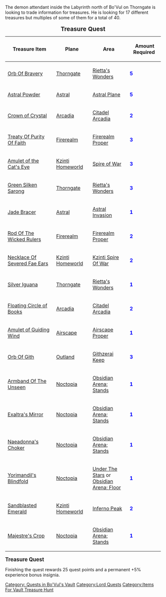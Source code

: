 The demon attendant inside the Labyrinth north of Bo'Vul on Thorngate is
looking to trade information for treasures. He is looking for 17
different treasures but multiples of some of them for a total of 40.

<table>
<caption><big><strong>Treasure Quest</strong></big></caption>
<thead>
<tr class="header">
<th><p>Treasure Item</p></th>
<th><p>Plane</p></th>
<th><p>Area</p></th>
<th><p> Amount Required</p></th>
</tr>
</thead>
<tbody>
<tr class="odd">
<td><p><a href="Orb_Of_Bravery" title="wikilink">Orb Of
Bravery</a></p></td>
<td><p><a href=":Category:Thorngate"
title="wikilink">Thorngate</a></p></td>
<td><p><a href=":Category:Rietta&#39;s_Wonders"
title="wikilink">Rietta's Wonders</a></p></td>
<td><p><span style="color:blue;font-weight:bold">5</span></p></td>
</tr>
<tr class="even">
<td><p><a href="Astral_Powder" title="wikilink">Astral
Powder</a></p></td>
<td><p><a href=":Category:Astral" title="wikilink">Astral</a></p></td>
<td><p><a href=":Category:Astral_Plane" title="wikilink">Astral
Plane</a></p></td>
<td><p><span style="color:blue;font-weight:bold">5</span></p></td>
</tr>
<tr class="odd">
<td><p><a href="Crown_Of_Crystal" title="wikilink">Crown of
Crystal</a></p></td>
<td><p><a href=":Category:Arcadia" title="wikilink">Arcadia</a></p></td>
<td><p><a href=":Category:Citadel_Arcadia" title="wikilink">Citadel
Arcadia</a></p></td>
<td><p><span style="color:blue;font-weight:bold">2</span></p></td>
</tr>
<tr class="even">
<td><p><a href="Treaty_Of_Purity_Of_Faith" title="wikilink">Treaty Of
Purity Of Faith</a></p></td>
<td><p><a href=":Category:Firerealm"
title="wikilink">Firerealm</a></p></td>
<td><p><a href=":Category:Firerealm_Proper" title="wikilink">Firerealm
Proper</a></p></td>
<td><p><span style="color:blue;font-weight:bold">3</span></p></td>
</tr>
<tr class="odd">
<td><p><a href="Amulet_of_the_Cat&#39;s_Eye" title="wikilink">Amulet of
the Cat's Eye</a></p></td>
<td><p><a href=":Category:Kzinti_Homeworld" title="wikilink">Kzinti
Homeworld</a></p></td>
<td><p><a href=":Category:Gear_In_Kzinti_Spire_Of_War" title="wikilink">
Spire of War</a></p></td>
<td><p><span style="color:blue;font-weight:bold">3</span></p></td>
</tr>
<tr class="even">
<td><p><a href="Green_Silken_Sarong" title="wikilink">Green Silken
Sarong</a></p></td>
<td><p><a href=":Category:Thorngate"
title="wikilink">Thorngate</a></p></td>
<td><p><a href=":Category:Rietta&#39;s_Wonders"
title="wikilink">Rietta's Wonders</a></p></td>
<td><p><span style="color:blue;font-weight:bold">3</span></p></td>
</tr>
<tr class="odd">
<td><p><a href="Jade_Bracer" title="wikilink">Jade Bracer</a></p></td>
<td><p><a href=":Category:Astral" title="wikilink">Astral</a></p></td>
<td><p><a href=":Category:Astral_Invasion" title="wikilink">Astral
Invasion</a></p></td>
<td><p><span style="color:blue;font-weight:bold">1</span></p></td>
</tr>
<tr class="even">
<td><p><a href="Rod_Of_The_Wicked_Rulers" title="wikilink">Rod Of The
Wicked Rulers</a></p></td>
<td><p><a href=":Category:Firerealm"
title="wikilink">Firerealm</a></p></td>
<td><p><a href=":Category:Firerealm_Proper" title="wikilink">Firerealm
Proper</a></p></td>
<td><p><span style="color:blue;font-weight:bold">2</span></p></td>
</tr>
<tr class="odd">
<td><p><a href="Necklace_Of_Severed_Fae_Ears" title="wikilink">Necklace
Of Severed Fae Ears</a></p></td>
<td><p><a href=":Category:Kzinti_Homeworld" title="wikilink">Kzinti
Homeworld</a></p></td>
<td><p><a href=":Category:Kzinti_Spire_Of_War" title="wikilink">Kzinti
Spire Of War</a></p></td>
<td><p><span style="color:blue;font-weight:bold">2</span></p></td>
</tr>
<tr class="even">
<td><p><a href="Silver_Iguana" title="wikilink">Silver
Iguana</a></p></td>
<td><p><a href=":Category:Thorngate"
title="wikilink">Thorngate</a></p></td>
<td><p><a href=":Category:Rietta&#39;s_Wonders"
title="wikilink">Rietta's Wonders</a></p></td>
<td><p><span style="color:blue;font-weight:bold">1</span></p></td>
</tr>
<tr class="odd">
<td><p><a href="Floating_Circle_of_Books" title="wikilink">Floating
Circle of Books</a></p></td>
<td><p><a href=":Category:Arcadia" title="wikilink">Arcadia</a></p></td>
<td><p><a href=":Category:Citadel_Arcadia" title="wikilink">Citadel
Arcadia</a></p></td>
<td><p><span style="color:blue;font-weight:bold">2</span></p></td>
</tr>
<tr class="even">
<td><p><a href="Amulet_of_Guiding_Wind" title="wikilink">Amulet of
Guiding Wind</a></p></td>
<td><p><a href=":Category:Airscape"
title="wikilink">Airscape</a></p></td>
<td><p><a href=":Category:Airscape_Proper" title="wikilink">Airscape
Proper</a></p></td>
<td><p><span style="color:blue;font-weight:bold">1</span></p></td>
</tr>
<tr class="odd">
<td><p><a href="Orb_Of_Gith" title="wikilink">Orb Of Gith</a></p></td>
<td><p><a href=":Category:Outland" title="wikilink">Outland</a></p></td>
<td><p><a href=":Category:Githzerai_Keep" title="wikilink">Githzerai
Keep</a></p></td>
<td><p><span style="color:blue;font-weight:bold">3</span></p></td>
</tr>
<tr class="even">
<td><p><a href="Armband_Of_The_Unseen" title="wikilink">Armband Of The
Unseen</a></p></td>
<td><p><a href=":Category:Noctopia"
title="wikilink">Noctopia</a></p></td>
<td><p><a href=":Category:Obsidian_Arena;_Stands"
title="wikilink">Obsidian Arena; Stands</a></p></td>
<td><p><span style="color:blue;font-weight:bold">1</span></p></td>
</tr>
<tr class="odd">
<td><p><a href="Exaltra&#39;s_Mirror" title="wikilink">Exaltra's
Mirror</a></p></td>
<td><p><a href=":Category:Noctopia"
title="wikilink">Noctopia</a></p></td>
<td><p><a href=":Category:Obsidian_Arena;_Stands"
title="wikilink">Obsidian Arena; Stands</a></p></td>
<td><p><span style="color:blue;font-weight:bold">1</span></p></td>
</tr>
<tr class="even">
<td><p><a href="Naeadonna&#39;s_Choker" title="wikilink">Naeadonna's
Choker</a></p></td>
<td><p><a href=":Category:Noctopia"
title="wikilink">Noctopia</a></p></td>
<td><p><a href=":Category:Obsidian_Arena;_Stands"
title="wikilink">Obsidian Arena; Stands</a></p></td>
<td><p><span style="color:blue;font-weight:bold">1</span></p></td>
</tr>
<tr class="odd">
<td><p><a href="Yorimandil&#39;s_Blindfold"
title="wikilink">Yorimandil's Blindfold</a></p></td>
<td><p><a href=":Category:Noctopia" title="wikilink">Noctopia</a><br />
</p></td>
<td><p><a href=":Category:Under_The_Stars" title="wikilink">Under The
Stars</a> or<br />
<a href=":Category:Obsidian_Arena;_Floor" title="wikilink">Obsidian
Arena; Floor</a></p></td>
<td><p><span style="color:blue;font-weight:bold">1</span></p></td>
</tr>
<tr class="even">
<td><p><a href="Sandblasted_Emerald" title="wikilink">Sandblasted
Emerald</a></p></td>
<td><p><a href=":Category:Kzinti_Homeworld" title="wikilink">Kzinti
Homeworld</a></p></td>
<td><p><a href=":Category:Inferno_Peak" title="wikilink">Inferno
Peak</a></p></td>
<td><p><span style="color:blue;font-weight:bold">2</span></p></td>
</tr>
<tr class="odd">
<td><p><a href="Majestre&#39;s_Crop" title="wikilink">Majestre's
Crop</a></p></td>
<td><p><a href=":Category:Noctopia"
title="wikilink">Noctopia</a></p></td>
<td><p><a href=":Category:Obsidian_Arena;_Stands"
title="wikilink">Obsidian Arena; Stands</a></p></td>
<td><p><span style="color:blue;font-weight:bold">1</span></p></td>
</tr>
</tbody>
</table>

<big>**Treasure Quest**</big>

Finishing the quest rewards 25 quest points and a permanent +5%
experience bonus insignia.

[Category: Quests in Bo'Vul's
Vault](Category:_Quests_in_Bo'Vul's_Vault "wikilink") [Category:Lord
Quests](Category:Lord_Quests "wikilink") [Category:Items For Vault
Treasure Hunt](Category:Items_For_Vault_Treasure_Hunt "wikilink")
